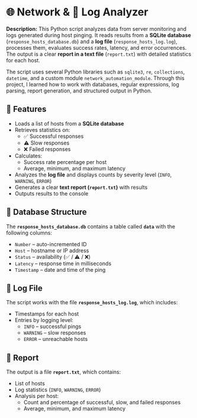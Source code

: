 # 🌐 Network & 📑 Log Analyzer

**Description:**
This Python script analyzes data from server monitoring and logs generated during host pinging. It reads results from a **SQLite database** (`response_hosts_database.db`) and a **log file** (`response_hosts_log.log`), processes them, evaluates success rates, latency, and error occurrences. 
The output is a clear **report in a text file** (`report.txt`) with detailed statistics for each host.

The script uses several Python libraries such as `sqlite3`, `re`, `collections`, `datetime`, and a custom module `network_automation_module`. Through this project, I learned how to work with databases, regular expressions, log parsing, report generation, and structured output in Python.

## 🔧 Features
- Loads a list of hosts from a **SQLite database**
- Retrieves statistics on:
  - ✅ Successful responses
  - ⚠️ Slow responses
  - ❌ Failed responses
- Calculates:
  - Success rate percentage per host
  - Average, minimum, and maximum latency
- Analyzes the **log file** and displays counts by severity level (`INFO`, `WARNING`, `ERROR`)
- Generates a clear **text report (`report.txt`)** with results
- Outputs results to the console

## 📂 Database Structure
The **`response_hosts_database.db`** contains a table called **`data`** with the following columns:
- `Number` – auto-incremented ID
- `Host` – hostname or IP address
- `Status` – availability (✅ / ⚠️ / ❌)
- `Latency` – response time in milliseconds
- `Timestamp` – date and time of the ping

## 📝 Log File
The script works with the file **`response_hosts_log.log`**, which includes:
- Timestamps for each host
- Entries by logging level:
  - `INFO` – successful pings
  - `WARNING` – slow responses
  - `ERROR` – unreachable hosts

## 📑 Report
The output is a file **`report.txt`**, which contains:
- List of hosts
- Log statistics (`INFO`, `WARNING`, `ERROR`)
- Analysis per host:
  - Count and percentage of successful, slow, and failed responses
  - Average, minimum, and maximum latency


